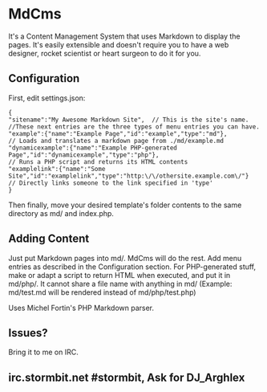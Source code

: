 MdCms
=====

It's a Content Management System that uses Markdown to display the pages.
 It's easily extensible and doesn't require you to have a web designer, rocket scientist or heart surgeon to do it for you.

Configuration
-----------
First, edit settings.json:


	{
	"sitename":"My Awesome Markdown Site",  // This is the site's name.
	//These next entries are the three types of menu entries you can have.
	"example":{"name":"Example Page","id":"example","type":"md"},
	// Loads and translates a markdown page from ./md/example.md
	"dynamicexample":{"name":"Example PHP-generated Page","id":"dynamicexample","type":"php"},
	// Runs a PHP script and returns its HTML contents
	"examplelink":{"name":"Some Site","id":"examplelink","type":"http:\/\/othersite.example.com\/"} 
	// Directly links someone to the link specified in 'type'
	}

Then finally, move your desired template's folder contents to the same directory as md/ and index.php.

Adding Content
----------------
Just put Markdown pages into md/. MdCms will do the rest. Add menu entries as described in the Configuration section.
 For PHP-generated stuff, make or adapt a script to return HTML when executed, and put it in md/php/. It cannot share a file name with anything in md/ 
(Example: md/test.md will be rendered instead of md/php/test.php)

Uses Michel Fortin's PHP Markdown parser.

Issues?
------------
Bring it to me on IRC.

irc.stormbit.net #stormbit, Ask for DJ_Arghlex
-----
